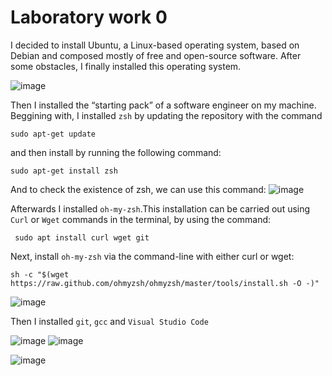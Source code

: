 # Laboratory work 0
I decided to install Ubuntu, a Linux-based operating system, based on Debian and composed mostly of free and open-source software. After some obstacles, I finally installed this operating system.

![image](https://user-images.githubusercontent.com/113309236/189940311-b7b3bf42-66e6-423c-a57a-ccbac493cccb.png)

Then I installed the “starting pack” of a software engineer on my machine. Beggining with, I installed `zsh` by updating the repository with the command

```sudo apt-get update```

and then install by running the following command:

```sudo apt-get install zsh```


And to check the existence of zsh, we can use this command:
![image](https://user-images.githubusercontent.com/113309236/189941388-65975e8b-d6eb-4819-8c7e-8fdf9b4deec8.png)

Afterwards I installed `oh-my-zsh`.This installation can be carried out using `Curl` or `Wget` commands in the terminal, by using the command:

``` sudo apt install curl wget git```

Next, install `oh-my-zsh` via the command-line with either curl or wget:

```sh -c "$(wget https://raw.github.com/ohmyzsh/ohmyzsh/master/tools/install.sh -O -)"```

![image](https://user-images.githubusercontent.com/113309236/189937485-49d72626-250f-42d0-b31c-5c93328a16e3.png)

Then I installed `git`, `gcc` and `Visual Studio Code`

![image](https://user-images.githubusercontent.com/113309236/189987808-44833bfe-e1bb-4cdd-af57-34d551ee792c.png) ![image](https://user-images.githubusercontent.com/113309236/189987900-5759f3fe-150f-4145-ab42-692cafa4a8e7.png)


![image](https://user-images.githubusercontent.com/113309236/189988495-aa30555c-0eea-4cf1-9dcb-c071faf023c6.png)

